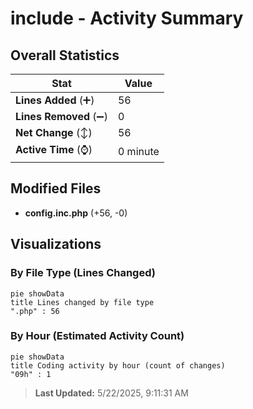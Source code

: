 # include - Activity Summary 

## Overall Statistics

| Stat                   | Value                                                             |
| ---------------------- | ----------------------------------------------------------------- |
| **Lines Added** (➕)   | 56                                          |
| **Lines Removed** (➖) | 0                                        |
| **Net Change** (↕)    | 56                |
| **Active Time** (⌚)   | 0 minute |


## Modified Files
- **config.inc.php** (+56, -0)

## Visualizations

### By File Type (Lines Changed)

```mermaid
pie showData
title Lines changed by file type
".php" : 56
```

### By Hour (Estimated Activity Count)

```mermaid
pie showData
title Coding activity by hour (count of changes)
"09h" : 1
```


> **Last Updated:** 5/22/2025, 9:11:31 AM